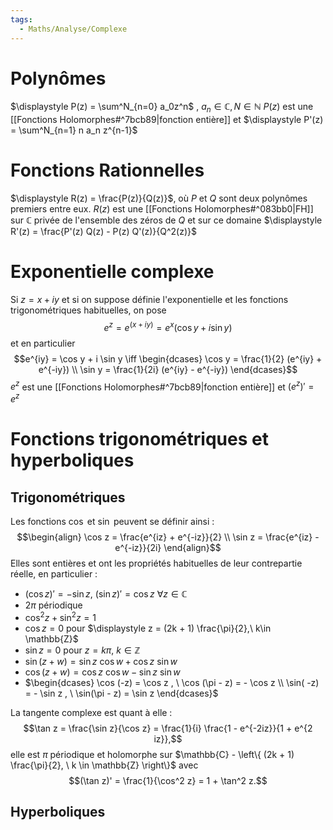 ```yaml
---
tags:
  - Maths/Analyse/Complexe
---
```

# Polynômes

$\displaystyle P(z) = \sum^N_{n=0} a_0z^n$ , $a_n \in \mathbb{C}, N \in \mathbb{N}$
$P(z)$ est une [[Fonctions Holomorphes#^7bcb89|fonction entière]] et $\displaystyle P'(z) = \sum^N_{n=1} n a_n z^{n-1}$ 
# Fonctions Rationnelles

$\displaystyle R(z) = \frac{P(z)}{Q(z)}$, où $P$ et $Q$ sont deux polynômes premiers entre eux. $R(z)$ est une [[Fonctions Holomorphes#^083bb0|FH]] sur $\mathbb{C}$ privée de l'ensemble des zéros de $Q$ et sur ce domaine $\displaystyle R'(z) = \frac{P'(z) Q(z) - P(z) Q'(z)}{Q^2(z)}$ 

# Exponentielle complexe

Si $z = x + iy$ et si on suppose définie l'exponentielle et les fonctions trigonométriques habituelles, on pose $$
e^z = e^{(x + iy)} = e^x (\cos y + i \sin y)
$$et en particulier $$e^{iy} = \cos y + i \sin y \iff \begin{dcases} \cos y = \frac{1}{2} (e^{iy} + e^{-iy}) \\ \sin y = \frac{1}{2i} (e^{iy} - e^{-iy}) \end{dcases}$$
$e^z$ est une [[Fonctions Holomorphes#^7bcb89|fonction entière]] et $(e^z)' = e^z$ 

# Fonctions trigonométriques et hyperboliques

## Trigonométriques

Les fonctions $\cos$ et $\sin$ peuvent se définir ainsi :
$$\begin{align}
\cos z = \frac{e^{iz} + e^{-iz}}{2} \\
\sin z = \frac{e^{iz} - e^{-iz}}{2i}
\end{align}$$
Elles sont entières et ont les propriétés habituelles de leur contrepartie réelle, en particulier :
- $(\cos z)' = -\sin z$, $(\sin z)' = \cos z$   $\forall z \in \mathbb{C}$
- $2 \pi$ périodique
- $\cos^2 z + \sin^2 z = 1$
- $\cos z = 0$ pour $\displaystyle z = (2k + 1) \frac{\pi}{2},\ k\in \mathbb{Z}$
- $\sin z = 0$ pour $\displaystyle z = k \pi,\ k\in \mathbb{Z}$
- $\sin (z + w) = \sin z \ \cos w + \cos z \ \sin w$
- $\cos (z + w) = \cos z \ \cos w - \sin z \ \sin w$
- $\begin{dcases} \cos (-z) = \cos z , \ \cos (\pi - z) = - \cos z \\ \sin( -z) = - \sin z , \ \sin(\pi - z) = \sin z \end{dcases}$

La tangente complexe est quant à elle : $$\tan z = \frac{\sin z}{\cos z} = \frac{1}{i} \frac{1 - e^{-2iz}}{1 + e^{2 iz}},$$elle est $\pi$ périodique et holomorphe sur $\mathbb{C} - \left\{  (2k + 1) \frac{\pi}{2}, \ k \in \mathbb{Z} \right\}$ avec $$(\tan z)' = \frac{1}{\cos^2 z} = 1 + \tan^2 z.$$
## Hyperboliques

